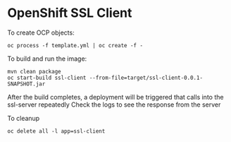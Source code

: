 # OpenShift SSL Client

To create OCP objects:
```
oc process -f template.yml | oc create -f -
```
To build and run the image:
```
mvn clean package
oc start-build ssl-client --from-file=target/ssl-client-0.0.1-SNAPSHOT.jar
```
After the build completes, a deployment will be triggered that calls into the ssl-server repeatedly
Check the logs to see the response from the server

To cleanup
```
oc delete all -l app=ssl-client
```
